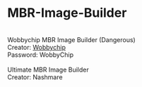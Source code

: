 # MBR-Image-Builder
<br /> Wobbychip MBR Image Builder (Dangerous)
<br /> Creator: [Wobbychip](https://github.com/WobbyChip)
<br /> Password: WobbyChip
<br />
<br /> Ultimate MBR Image Builder
<br /> Creator: Nashmare
